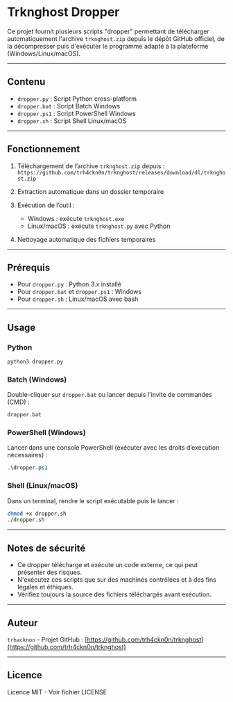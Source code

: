 # Trknghost Dropper

Ce projet fournit plusieurs scripts "dropper" permettant de télécharger automatiquement l'archive `trknghost.zip` depuis le dépôt GitHub officiel, de la décompresser puis d'exécuter le programme adapté à la plateforme (Windows/Linux/macOS).

---

## Contenu

- `dropper.py` : Script Python cross-platform  
- `dropper.bat` : Script Batch Windows  
- `dropper.ps1` : Script PowerShell Windows  
- `dropper.sh` : Script Shell Linux/macOS  

---

## Fonctionnement

1. Téléchargement de l’archive `trknghost.zip` depuis :  
   `https://github.com/trh4ckn0n/trknghost/releases/download/dl/trknghost.zip`

2. Extraction automatique dans un dossier temporaire

3. Exécution de l’outil :  
   - Windows : exécute `trknghost.exe`  
   - Linux/macOS : exécute `trknghost.py` avec Python

4. Nettoyage automatique des fichiers temporaires

---

## Prérequis

- Pour `dropper.py` : Python 3.x installé  
- Pour `dropper.bat` et `dropper.ps1` : Windows  
- Pour `dropper.sh` : Linux/macOS avec bash  

---

## Usage

### Python

```bash
python3 dropper.py
```

### Batch (Windows)

Double-cliquer sur `dropper.bat` ou lancer depuis l'invite de commandes (CMD) :

```cmd
dropper.bat
```

### PowerShell (Windows)

Lancer dans une console PowerShell (exécuter avec les droits d’exécution nécessaires) :

```powershell
.\dropper.ps1
```

### Shell (Linux/macOS)

Dans un terminal, rendre le script exécutable puis le lancer :

```bash
chmod +x dropper.sh
./dropper.sh
```

---

## Notes de sécurité

- Ce dropper télécharge et exécute un code externe, ce qui peut présenter des risques.  
- N'exécutez ces scripts que sur des machines contrôlées et à des fins légales et éthiques.  
- Vérifiez toujours la source des fichiers téléchargés avant exécution.

---

## Auteur

`trhacknon` - Projet GitHub : [https://github.com/trh4ckn0n/trknghost](https://github.com/trh4ckn0n/trknghost)

---

## Licence

Licence MIT - Voir fichier LICENSE
